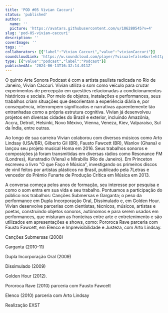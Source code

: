 ```yaml
---
title: 'POD #05 Vivian Caccuri'
status: 'published'
author:
  name: ''
  picture: 'https://avatars.githubusercontent.com/u/106280545?v=4'
slug: 'pod-05-vivian-caccuri'
description: ''
coverImage: ''
tags: ''
collaborators: [{"label":"Vivian Caccuri","value":"vivianCaccuri"}]
soundcloudLink: 'https://w.soundcloud.com/player/?visual=false&url=http%3A%2F%2Fapi.soundcloud.com%2Ftracks%2F95223822&show_artwork=false&in=artesonora%2Fsets%2Fpodcast'
type: [{"value":"podcast","label":"Podcast"}]
publishedAt: '2024-06-13T16:32:14.011Z'
---
```


O quinto Arte Sonora Podcast é com a artista paulista radicada no Rio de Janeiro, Vivian Caccuri. Vivian utiliza o som como veículo para cruzar experimentos de percepção em questões relacionadas a condicionamentos históricos e sociais. Por meio de objetos, instalações e performances, seus trabalhos criam situações que desorientam a experiência diária e, por consequência, interrompem significados e narrativas aparentemente tão entranhadas como a própria estrutura cognitiva. Vivian já desenvolveu projetos em diversas cidades do Brazil e exterior, incluindo Amazônia, Accra, Detroit, Helsinki, Novo Méxivo, Vienna, Veneza, Kiev, Valparaíso, Sul da Índia, entre outras.

Ao longo de sua carreira Vivian colaborou com diversos músicos como Arto Lindsay (USA/BR), Gilberto Gil (BR), Fausto Fawcett (BR), Wanlov (Ghana) e lançou seu projeto musical Homa em 2016. Seus trabalhos sonoros e composições já foram transmitidas em diversas rádios como Resonance FM (Londres), Kunstradio (Viena) e Mirabilis (Rio de Janeiro). Em Princeton escreveu o livro "O que Faço é Música", investigando os primeiros discos de vinil feitos por artistas plásticos no Brasil, publicado pela 7Letras e vencedor do Prêmio Funarte de Produção Crítica em Música em 2013.

A conversa começa pelos anos de formação, seu interesse por pesquisa e como o som entra em sua vida e seu trabalho. Pontuamos a participação do público nos trabalhos: Canções Submersas e Garganta; o peso da performance em Dupla Incorporação Oral, Dissimulado e, em Golden Hour. Vivian desenvolve parcerias com cientistas, técnicos, músicos, artistas e poetas, construindo objetos sonoros, autônomos e para serem usados em performances, que misturam as fronteiras entre arte e entretenimento e são utilizados em apresentações e shows, como: Pororoca Rave parceria com Fausto Fawcett, em Elenco e Imprevisibilidade e Justeza, com Arto Lindsay.

Canções Submersas (2008)

Garganta (2010-11)

Dupla Incorporação Oral (2009)

Dissimulado (2009)

Golden Hour (2012).

Pororoca Rave (2010) parceria com Fausto Fawcett

Elenco (2010) parceria com Arto Lindsay

Realização EXST